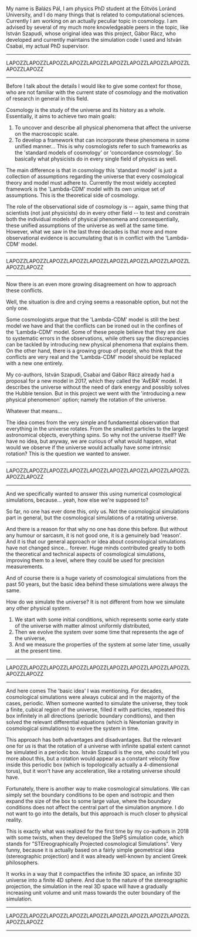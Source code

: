 
My name is Balázs Pál, I am physics PhD student at the Eötvös Loránd University, and I do many things that is related to computational sciences. Currently I am working on an actually peculiar topic in cosmology. I am advised by several of my much more knowledgeable peers in the topic, like István Szapudi, whose original idea was this project, Gábor Rácz, who developed and currently maintains the simulation code I used and István Csabai, my actual PhD supervisor.

---
LAPOZZLAPOZZLAPOZZLAPOZZLAPOZZLAPOZZLAPOZZLAPOZZLAPOZZLAPOZZLAPOZZ

---

Before I talk about the details I would like to give some context for those, who are not familiar with the current state of cosmology and the motivation of research in general in this field.

Cosmology is the study of the universe and its history as a whole. Essentially, it aims to achieve two main goals:
1. To uncover and describe all physical phenomena that affect the universe on the macroscopic scale.
2. To develop a framework that can incorporate these phenomena in some unified manner... This is why cosmologists refer to such frameworks as the 'standard models of cosmology' or 'concordance cosmology'. So basically what physicists do in every single field of physics as well.

The main difference is that in cosmology this 'standard model' is just a collection of assumptions regarding the universe that every cosmological theory and model must adhere to. Currently the most widely accepted framework is the 'Lambda-CDM' model with its own unique set of assumptions. This is the theoretical side of cosmology.

The role of the observational side of cosmology is -- again, same thing that scientists (not just physicists) do in every other field -- to test and constrain both the individual models of physical phenomena and consequentially, these unified assumptions of the universe as well at the same time. However, what we saw in the last three decades is that more and more observational evidence is accumulating that is in conflict with the 'Lambda-CDM' model.

---
LAPOZZLAPOZZLAPOZZLAPOZZLAPOZZLAPOZZLAPOZZLAPOZZLAPOZZLAPOZZLAPOZZ

---

Now there is an even more growing disagreement on how to approach these conflicts.

Well, the situation is dire and crying seems a reasonable option, but not the only one. 

Some cosmologists argue that the 'Lambda-CDM' model is still the best model we have and that the conflicts can be ironed out in the confines of the 'Lambda-CDM' model. Some of these people believe that they are due to systematic errors in the observations, while others say the discrepancies can be tackled by introducing new physical phenomena that explains them. On the other hand, there is a growing group of people, who think that the conflicts are very real and the 'Lambda-CDM' model should be replaced with a new one entirely.

My co-authors, István Szapudi, Csabai and Gábor Rácz already had a proposal for a new model in 2017, which they called the 'AvERA' model. It describes the universe without the need of dark energy and possibly solves the Hubble tension. But in this project we went with the 'introducing a new physical phenomenon' option; namely the rotation of the universe.

Whatever that means...

The idea comes from the very simple and fundamental observation that everything in the universe rotates. From the smallest particles to the largest astronomical objects, everything spins. So why not the universe itself? We have no idea, but anyway, we are curious of what would happen, what would we observe if the universe would actually have some intrinsic rotation? This is the question we wanted to answer.

---
LAPOZZLAPOZZLAPOZZLAPOZZLAPOZZLAPOZZLAPOZZLAPOZZLAPOZZLAPOZZLAPOZZ

---

And we specifically wanted to answer this using numerical cosmological simulations, because... yeah, how else we're supposed to?

So far, no one has ever done this, only us. Not the cosmological simulations part in general, but the cosmological simulations of a rotating universe.

And there is a reason for that why no one has done this before. But without any humour or sarcasm, it is not good one, it is a genuinely bad 'reason'. And it is that our general approach or idea about cosmological simulations have not changed since... forever. Huge minds contributed greatly to both the theoretical and technical aspects of cosmological simulations, improving them to a level, where they could be used for precision measurements.

And of course there is a huge variety of cosmological simulations from the past 50 years, but the basic idea behind these simulations were always the same.

How do we simulate the universe? It is not different from how we simulate any other physical system.
1. We start with some initial conditions, which represents some early state of the universe with matter almost uniformly distributed,
2. Then we evolve the system over some time that represents the age of the universe,
3. And we measure the properties of the system at some later time, usually at the present time.

---
LAPOZZLAPOZZLAPOZZLAPOZZLAPOZZLAPOZZLAPOZZLAPOZZLAPOZZLAPOZZLAPOZZ

---

And here comes The 'basic idea' I was mentioning. For decades, cosmological simulations were always cubical and in the majority of the cases, periodic. When someone wanted to simulate the universe, they took a finite, cubical region of the universe, filled it with particles, repeated this box infinitely in all directions (periodic boundary conditions), and then solved the relevant differential equations (which is Newtonian gravity in cosmological simulations) to evolve the system in time.

This approach has both advantages and disadvantages. But the relevant one for us is that the rotation of a universe with infinite spatial extent cannot be simulated in a periodic box. István Szapudi is the one, who could tell you more about this, but a rotation would appear as a constant velocity flow inside this periodic box (which is topologically actually a 4-dimensional torus), but it won't have any acceleration, like a rotating universe should have.

Fortunately, there is another way to make cosmological simulations. We can simply set the boundary conditions to be open and isotropic and then expand the size of the box to some large value, where the boundary conditions does not affect the central part of the simulation anymore. I do not want to go into the details, but this approach is much closer to physical reality.

This is exactly what was realized for the first time by my co-authors in 2018 with some twists, when they developed the StePS simulation code, which stands for "STEreographically Projected cosmological Simulations". Very funny, because it is actually based on a fairly simple geometrical idea (stereographic projection) and it was already well-known by ancient Greek philosophers.

It works in a way that it compactifies the infinite 3D space, an infinite 3D universe into a finite 4D sphere. And due to the nature of the stereographic projection, the simulation in the real 3D space will have a gradually increasing unit volume and unit mass towards the outer boundary of the simulation. 

---
LAPOZZLAPOZZLAPOZZLAPOZZLAPOZZLAPOZZLAPOZZLAPOZZLAPOZZLAPOZZLAPOZZ

---

